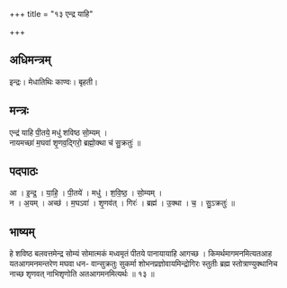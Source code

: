 +++
title = "१३ एन्द्र याहि"

+++
## अधिमन्त्रम्
इन्द्रः। मेधातिथिः काण्वः। बृहती।

## मन्त्रः
एन्द्र॑ याहि पी॒तये॒ मधु॑ शविष्ठ सो॒म्यम् ।  
नायमच्छा॑ म॒घवा॑ शृ॒णव॒द्गिरो॒ ब्रह्मो॒क्था च॑ सु॒क्रतुः॑ ॥

## पदपाठः
आ । इ॒न्द्र॒ । या॒हि॒ । पी॒तये॑ । मधु॑ । श॒वि॒ष्ठ॒ । सो॒म्यम् ।  
न । अ॒यम् । अच्छ॑ । म॒घऽवा॑ । शृ॒णव॑त् । गिरः॑ । ब्रह्म॑ । उ॒क्था । च॒ । सु॒ऽक्रतुः॑ ॥

## भाष्यम्
हे शविष्ठ बलवत्तमेन्द्र सोम्यं सोमात्मकं मध्वमृतं पीतये पानायायाहि आगच्छ । किमर्थमागमनमित्यतआह यतआगमनमन्तरेण मघवा धन- वान्सुक्रतुः सुकर्मा शोभनप्रज्ञोवायमिन्द्रोगिरः स्तुतीः ब्रह्म स्तोत्राण्युक्थानिच नाच्छ शृणवत् नाभिशृणोति अतआगमनमित्यर्थः ॥ १३ ॥